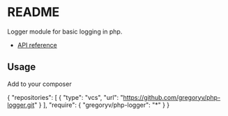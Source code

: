 README
======

Logger module for basic logging in php.

* [API reference](https://gregoryv.github.io/php-logger/api)

Usage
-----

Add to your composer

  {
    "repositories": [
      {
        "type": "vcs",
        "url": "https://github.com/gregoryv/php-logger.git"
      }
    ],
    "require": {
      "gregoryv/php-logger": "*"
    }
  }
